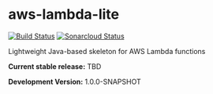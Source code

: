 # aws-lambda-lite

[![Build Status](https://travis-ci.org/stepio/aws-lambda-lite.svg?branch=master)](https://travis-ci.org/stepio/aws-lambda-lite)
[![Sonarcloud Status](https://sonarcloud.io/api/project_badges/measure?project=stepio_aws-lambda-lite&metric=alert_status)](https://sonarcloud.io/dashboard?id=stepio_aws-lambda-lite)

Lightweight Java-based skeleton for AWS Lambda functions

**Current stable release:** TBD

**Development Version:** 1.0.0-SNAPSHOT
